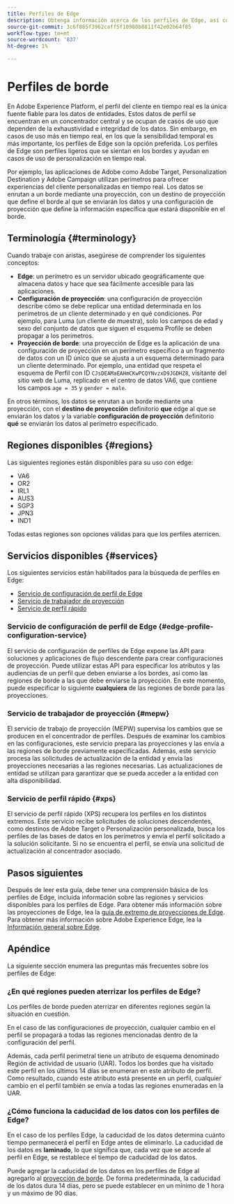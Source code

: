 ```yaml
---
title: Perfiles de Edge
description: Obtenga información acerca de los perfiles de Edge, así como la terminología relacionada, las regiones disponibles para perfiles de Edge y los servicios disponibles para perfiles de Edge.
source-git-commit: 3c6f885f3962caff5f10980b8811f42e02b64f85
workflow-type: tm+mt
source-wordcount: '837'
ht-degree: 1%

---
```



# Perfiles de borde

En Adobe Experience Platform, el perfil del cliente en tiempo real es la única fuente fiable para los datos de entidades. Estos datos de perfil se encuentran en un concentrador central y se ocupan de casos de uso que dependen de la exhaustividad e integridad de los datos. Sin embargo, en casos de uso más en tiempo real, en los que la sensibilidad temporal es más importante, los perfiles de Edge son la opción preferida. Los perfiles de Edge son perfiles ligeros que se sientan en los bordes y ayudan en casos de uso de personalización en tiempo real.

Por ejemplo, las aplicaciones de Adobe como Adobe Target, Personalization Destination y Adobe Campaign utilizan perímetros para ofrecer experiencias del cliente personalizadas en tiempo real. Los datos se enrutan a un borde mediante una proyección, con un destino de proyección que define el borde al que se enviarán los datos y una configuración de proyección que define la información específica que estará disponible en el borde.

## Terminología {#terminology}

Cuando trabaje con aristas, asegúrese de comprender los siguientes conceptos:

- **Edge**: un perímetro es un servidor ubicado geográficamente que almacena datos y hace que sea fácilmente accesible para las aplicaciones.
- **Configuración de proyección**: una configuración de proyección describe cómo se debe replicar una entidad determinada en los perímetros de un cliente determinado y en qué condiciones. Por ejemplo, para Luma (un cliente de muestra), solo los campos de edad y sexo del conjunto de datos que siguen el esquema Profile se deben propagar a los perímetros.
- **Proyección de borde**: una proyección de Edge es la aplicación de una configuración de proyección en un perímetro específico a un fragmento de datos con un ID único que se ajusta a un esquema determinado para un cliente determinado. Por ejemplo, una entidad que respeta el esquema de Perfil con ID `CJsDEAMaEAHmCKwPCQYNvzxD9JGDHZ8`, visitante del sitio web de Luma, replicado en el centro de datos VA6, que contiene los campos `age = 35` y `gender = male`.

En otros términos, los datos se enrutan a un borde mediante una proyección, con el **destino de proyección** definitorio **que** edge al que se enviarán los datos y la variable **configuración de proyección** definitorio **qué** se enviarán los datos al perímetro especificado.

## Regiones disponibles {#regions}

Las siguientes regiones están disponibles para su uso con edge:

- VA6
- OR2
- IRL1
- AUS3
- SGP3
- JPN3
- IND1

Todas estas regiones son opciones válidas para que los perfiles aterricen.

## Servicios disponibles {#services}

Los siguientes servicios están habilitados para la búsqueda de perfiles en Edge:

- [Servicio de configuración de perfil de Edge](#edge-profile-configuration-service)
- [Servicio de trabajador de proyección](#mepw)
- [Servicio de perfil rápido](#xps)

### Servicio de configuración de perfil de Edge {#edge-profile-configuration-service}

El servicio de configuración de perfiles de Edge expone las API para soluciones y aplicaciones de flujo descendente para crear configuraciones de proyección. Puede utilizar estas API para especificar los atributos y las audiencias de un perfil que deben enviarse a los bordes, así como las regiones de borde a las que debe enviarse la proyección. En este momento, puede especificar lo siguiente **cualquiera** de las regiones de borde para las proyecciones.

### Servicio de trabajador de proyección {#mepw}

El servicio de trabajo de proyección (MEPW) supervisa los cambios que se producen en el concentrador de perfiles. Después de examinar los cambios en las configuraciones, este servicio prepara las proyecciones y las envía a las regiones de borde previamente especificadas. Además, este servicio procesa las solicitudes de actualización de la entidad y envía las proyecciones necesarias a las regiones necesarias. Las actualizaciones de entidad se utilizan para garantizar que se pueda acceder a la entidad con alta disponibilidad.

### Servicio de perfil rápido {#xps}

El servicio de perfil rápido (XPS) recupera los perfiles en los distintos extremos. Este servicio recibe solicitudes de soluciones descendentes, como destinos de Adobe Target o Personalización personalizada, busca los perfiles de las bases de datos en los perímetros y envía el perfil solicitado a la solución solicitante. Si no se encuentra el perfil, se envía una solicitud de actualización al concentrador asociado.

## Pasos siguientes

Después de leer esta guía, debe tener una comprensión básica de los perfiles de Edge, incluida información sobre las regiones y servicios disponibles para los perfiles de Edge. Para obtener más información sobre las proyecciones de Edge, lea la [guía de extremo de proyecciones de Edge](./api/edge-projections.md). Para obtener más información sobre Adobe Experience Edge, lea la [Información general sobre Edge](../edge/home.md).

## Apéndice

La siguiente sección enumera las preguntas más frecuentes sobre los perfiles de Edge:

### ¿En qué regiones pueden aterrizar los perfiles de Edge?

Los perfiles de borde pueden aterrizar en diferentes regiones según la situación en cuestión.

En el caso de las configuraciones de proyección, cualquier cambio en el perfil se propagará a todas las regiones mencionadas dentro de la configuración del perfil.

Además, cada perfil perimetral tiene un atributo de esquema denominado Región de actividad de usuario (UAR). Todos los bordes que ha visitado este perfil en los últimos 14 días se enumeran en este atributo de perfil. Como resultado, cuando este atributo está presente en un perfil, cualquier cambio en el perfil también se envía a todas las regiones enumeradas en la UAR.

### ¿Cómo funciona la caducidad de los datos con los perfiles de Edge?

En el caso de los perfiles Edge, la caducidad de los datos determina cuánto tiempo permanecerá el perfil en Edge antes de eliminarlo. La caducidad de los datos es **laminado**, lo que significa que, cada vez que se accede al perfil en Edge, se restablece el tiempo de caducidad de los datos.

Puede agregar la caducidad de los datos en los perfiles de Edge al agregarlo al [proyección de borde](./api/edge-projections.md). De forma predeterminada, la caducidad de los datos dura 14 días, pero se puede establecer en un mínimo de 1 hora y un máximo de 90 días.
